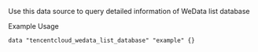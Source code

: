 Use this data source to query detailed information of WeData list database

Example Usage

```hcl
data "tencentcloud_wedata_list_database" "example" {}
```
